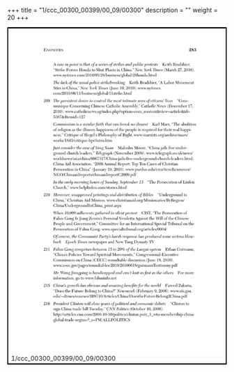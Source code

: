 +++
title = "1/ccc_00300_00399/00_09/00300"
description = ""
weight = 20
+++

<table style="border:2px solid black;max-width:800px;max-height:800px;" 
><tr><td>
<img class="center-fit-jpg"
src="/jpg_/out_jpg_dbc_300.jpg">
1/ccc_00300_00399/00_09/00300
</img></td></tr></table>
